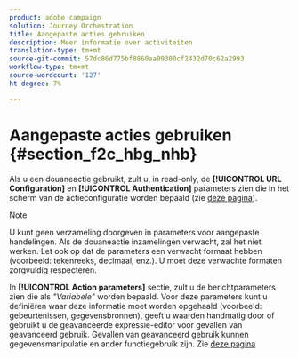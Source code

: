 ```yaml
---
product: adobe campaign
solution: Journey Orchestration
title: Aangepaste acties gebruiken
description: Meer informatie over activiteiten
translation-type: tm+mt
source-git-commit: 57dc86d775bf8860aa09300cf2432d70c62a2993
workflow-type: tm+mt
source-wordcount: '127'
ht-degree: 7%

---
```



# Aangepaste acties gebruiken {#section_f2c_hbg_nhb}

Als u een douaneactie gebruikt, zult u, in read-only, de **[!UICONTROL URL Configuration]** en **[!UICONTROL Authentication]** parameters zien die in het scherm van de actieconfiguratie worden bepaald (zie [deze pagina](../action/about-custom-action-configuration.md)).

>[!NOTE]
>
>U kunt geen verzameling doorgeven in parameters voor aangepaste handelingen. Als de douaneactie inzamelingen verwacht, zal het niet werken. Let ook op dat de parameters een verwacht formaat hebben (voorbeeld: tekenreeks, decimaal, enz.). U moet deze verwachte formaten zorgvuldig respecteren.

In **[!UICONTROL Action parameters]** sectie, zult u de berichtparameters zien die als _&quot;Variabele&quot;_ worden bepaald. Voor deze parameters kunt u definiëren waar deze informatie moet worden opgehaald (voorbeeld: gebeurtenissen, gegevensbronnen), geeft u waarden handmatig door of gebruikt u de geavanceerde expressie-editor voor gevallen van geavanceerd gebruik. Gevallen van geavanceerd gebruik kunnen gegevensmanipulatie en ander functiegebruik zijn. Zie [deze pagina](../expression/expressionadvanced.md)
